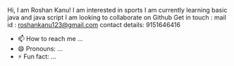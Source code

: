 Hi, I am Roshan Kanu!
I am interested in sports
I am currently learning basic java and java script
I am looking to collaborate on Github
Get in touch :
               mail id : roshankanu123@gmail.com
               contact details: 9151646416
               

- 📫 How to reach me ...
- 😄 Pronouns: ...
- ⚡ Fun fact: ...

<!---
GUPTA-541/GUPTA-541 is a ✨ special ✨ repository because its `README.md` (this file) appears on your GitHub profile.
You can click the Preview link to take a look at your changes.
--->
